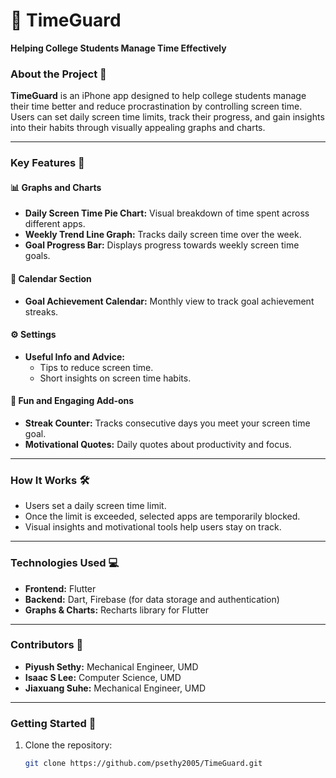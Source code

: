 # 📱 **TimeGuard**  
**Helping College Students Manage Time Effectively**  

### **About the Project** 🌟  
**TimeGuard** is an iPhone app designed to help college students manage their time better and reduce procrastination by controlling screen time. Users can set daily screen time limits, track their progress, and gain insights into their habits through visually appealing graphs and charts.  

---

### **Key Features** 🚀  
#### 📊 **Graphs and Charts**  
- **Daily Screen Time Pie Chart:** Visual breakdown of time spent across different apps.  
- **Weekly Trend Line Graph:** Tracks daily screen time over the week.  
- **Goal Progress Bar:** Displays progress towards weekly screen time goals.  

#### 📅 **Calendar Section**  
- **Goal Achievement Calendar:** Monthly view to track goal achievement streaks.  

#### ⚙️ **Settings**  
- **Useful Info and Advice:**  
  - Tips to reduce screen time.  
  - Short insights on screen time habits.  

#### 🎉 **Fun and Engaging Add-ons**  
- **Streak Counter:** Tracks consecutive days you meet your screen time goal.  
- **Motivational Quotes:** Daily quotes about productivity and focus.  

---

### **How It Works** 🛠️  
- Users set a daily screen time limit.  
- Once the limit is exceeded, selected apps are temporarily blocked.  
- Visual insights and motivational tools help users stay on track.  

---

### **Technologies Used** 💻  
- **Frontend:** Flutter  
- **Backend:** Dart, Firebase (for data storage and authentication)  
- **Graphs & Charts:** Recharts library for Flutter  

---

### **Contributors** 🤝  
- **Piyush Sethy:** Mechanical Engineer, UMD  
- **Isaac S Lee:** Computer Science, UMD  
- **Jiaxuang Suhe:** Mechanical Engineer, UMD  

---

### **Getting Started** 🚀  
1. Clone the repository:  
   ```bash
   git clone https://github.com/psethy2005/TimeGuard.git

